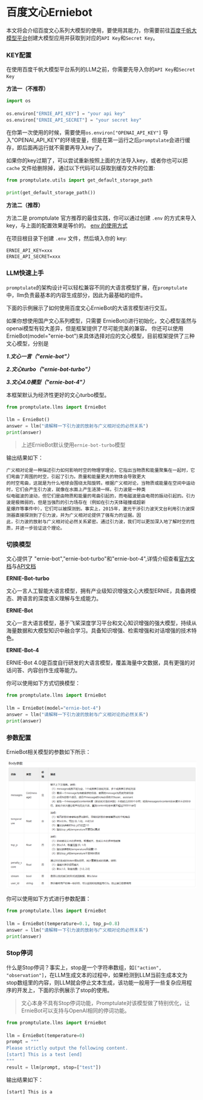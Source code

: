 # 百度文心Erniebot

本文将会介绍百度文心系列大模型的使用，要使用其能力，你需要前往[百度千帆大模型平台](https://console.bce.baidu.com/qianfan/ais/console/applicationConsole/application)创建大模型应用并获取到对应的`API Key`和`Secret Key`。

### KEY配置

在使用百度千帆大模型平台系列的LLM之前，你需要先导入你的`API Key`和`Secret Key`

**方法一（不推荐）**

```python
import os

os.environ["ERNIE_API_KEY"] = "your api key"
os.environ["ERNIE_API_SECRET"] = "your secret key"
```

在你第一次使用的时候，需要使用`os.environ["OPENAI_API_KEY"]` 导入"OPENAI_API_KEY"的环境变量，但是在第一运行之后`promptulate`会进行缓存，即后面再运行就不需要再导入key了。

如果你的key过期了，可以尝试重新按照上面的方法导入key，或者你也可以把 `cache` 文件给删除掉，通过以下代码可以获取到缓存文件的位置:

```python
from promptulate.utils import get_default_storage_path

print(get_default_storage_path())
```

**方法二（推荐）**

方法二是 promptulate 官方推荐的最佳实践，你可以通过创建 `.env` 的方式来导入 key，与上面的配置效果是等价的。 [env 的使用方式](https://github.com/theskumar/python-dotenv)

在项目根目录下创建 `.env` 文件，然后填入你的 key:

```text
ERNIE_API_KEY=xxx
ERNIE_API_SECRET=xxx
```

### LLM快速上手

`promptulate`的架构设计可以轻松兼容不同的大语言模型扩展，在`promptulate`中，llm负责最基本的内容生成部分，因此为最基础的组件。

下面的示例展示了如何使用百度文心ErnieBot的大语言模型进行交互。

如果你想使用国产文心系列模型，只需要 ErnieBot()进行初始化，文心模型虽然与openai模型有较大差异，但是框架提供了尽可能完美的兼容。
你还可以使用ErnieBot(model="ernie-bot")来具体选择对应的文心模型，目前框架提供了三种文心模型，分别是

***1.文心一言（"ernie-bot"）***

***2.文心turbo（"ernie-bot-turbo"）***

***3.文心4.0模型（"ernie-bot-4"）***

本框架默认为经济性更好的文心turbo模型。


```python
from promptulate.llms import ErnieBot

llm = ErnieBot() 
answer = llm("请解释一下引力波的放射与广义相对论的必然关系")
print(answer)

```

> 上述ErnieBot默认使用`ernie-bot-turbo`模型

输出结果如下：

```text
广义相对论是一种描述引力如何影响时空的物理学理论，它指出当物质和能量聚集在一起时，它们弯曲了周围的时空，引起了引力。质量和能量更大的物体会导致更大
的时空弯曲，这就是为什么地球会围绕太阳旋转。根据广义相对论，当物质或能量在空间中运动时，它们会产生引力波，就像在水面上产生涟漪一样。引力波是一种类
似电磁波的波动，但它们是由物质和能量的弯曲引起的，而电磁波是由电荷的振动引起的。引力波是极微弱的，但是当强烈的引力场存在（例如在引力天体碰撞或超新
星爆炸等事件中），它们可以被探测到。事实上，2015年，激光干涉引力波天文台利用引力波探测器直接探测到了引力波，并为广义相对论提供了强有力的证据。因
此，引力波的放射与广义相对论必然关系紧密。通过引力波，我们可以更加深入地了解时空的性质，并进一步验证这个理论。
```

### 切换模型

文心提供了 "ernie-bot","ernie-bot-turbo"和"ernie-bot-4",详情介绍查看[官方文档](https://cloud.baidu.com/doc/WENXINWORKSHOP/s/Jlfmc9dit)与[API文档](https://cloud.baidu.com/doc/WENXINWORKSHOP/s/Nlks5zkzu)

**ERNIE-Bot-turbo**

文心一言人工智能大语言模型，拥有产业级知识增强文心大模型ERNIE，具备跨模态、跨语言的深度语义理解与生成能力。

**ERNIE-Bot**

文心一言大语言模型，基于飞桨深度学习平台和文心知识增强的强大模型，持续从海量数据和大模型知识中融合学习。具备知识增强、检索增强和对话增强的技术特色。

**ERNIE-Bot-4**

ERNIE-Bot 4.0是百度自行研发的大语言模型，覆盖海量中文数据，具有更强的对话问答、内容创作生成等能力。

你可以使用如下方式切换模型：

```python
from promptulate.llms import ErnieBot

llm = ErnieBot(model="ernie-bot-4") 
answer = llm("请解释一下引力波的放射与广义相对论的必然关系")
print(answer)
```

### 参数配置

ErnieBot相关模型的参数如下所示：

![](../../images/erniebot_param_1.png)

你可以使用如下方式进行参数配置：

```python
from promptulate.llms import ErnieBot

llm = ErnieBot(temperature=0.1, top_p=0.8) 
answer = llm("请解释一下引力波的放射与广义相对论的必然关系")
print(answer)
```

### Stop停词

什么是Stop停词？事实上，stop是一个字符串数组，如`["action", "observation"]`，在LLM生成文本的过程中，如果检测到LLM当前生成本文为stop数组里的内容，则LLM就会停止文本生成，该功能一般用于一些复杂应用程序的开发上，下面的示例展示了stop的使用。

> 文心本身不具有Stop停词功能，Promptulate对该模型做了特别优化，让ErnieBot可以支持与OpenAI相同的停词功能。


```python
from promptulate.llms import ErnieBot

llm = ErnieBot(temperature=0)
prompt = """
Please strictly output the following content.
[start] This is a test [end]
"""
result = llm(prompt, stop=["test"])
```

输出结果如下：

```text
[start] This is a
```
